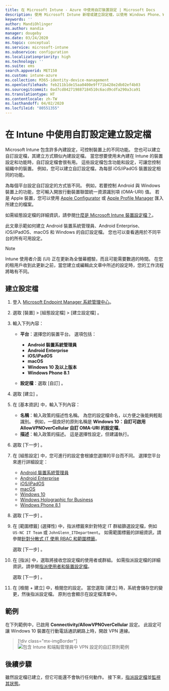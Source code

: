 ```yaml
---
title: 在 Microsoft Intune - Azure 中使用自訂裝置設定 | Microsoft Docs
description: 使用 Microsoft Intune 新增或建立設定檔，以使用 Windows Phone、Windows 8.1、Windows 10 及更新版本、Android 裝置系統管理員、Android Enterprise、macOS 和 iOS/iPadOS 裝置的自訂設定。
keywords: ''
author: MandiOhlinger
ms.author: mandia
manager: dougeby
ms.date: 03/24/2020
ms.topic: conceptual
ms.service: microsoft-intune
ms.subservice: configuration
ms.localizationpriority: high
ms.technology: ''
ms.suite: ems
search.appverid: MET150
ms.custom: intune-azure
ms.collection: M365-identity-device-management
ms.openlocfilehash: feb211b1de15aa0400e9ff71b428e2db02ef4b03
ms.sourcegitcommit: 0ad7cd842719887184510c6acd9cdfa290a3ca91
ms.translationtype: HT
ms.contentlocale: zh-TW
ms.lasthandoff: 04/02/2020
ms.locfileid: "80551355"
---
```

# <a name="create-a-profile-with-custom-settings-in-intune"></a>在 Intune 中使用自訂設定建立設定檔

Microsoft Intune 包含許多內建設定，可控制裝置上的不同功能。 您也可以建立自訂設定檔，其建立方式類似內建設定檔。 當您想要使用未內建在 Intune 的裝置設定和功能時，自訂設定檔會很有用。 這些設定檔包含功能和設定，可讓您控制組織中的裝置。 例如，您可以建立自訂設定檔，為每部 iOS/iPadOS 裝置設定相同的功能。

為每個平台設定自訂設定的方式皆不同。 例如，若要控制 Android 與 Windows 裝置上的功能，您可輸入開放行動裝置聯盟統一資源識別項 (OMA-URI) 值。 若是 Apple 裝置，您可以使用 [Apple Configurator](https://itunes.apple.com/us/app/apple-configurator-2/id1037126344?mt=12) 或 [Apple Profile Manager](https://support.apple.com/profile-manager) 匯入所建立的檔案。

如需組態設定檔的詳細資訊，請參閱[什麼是 Microsoft Intune 裝置設定檔？](device-profiles.md)。

此文章示範如何建立 Android 裝置系統管理員、Android Enterprise、iOS/iPadOS、macOS 和 Windows 的自訂設定檔。 您也可以查看適用於不同平台的所有可用設定。

> [!NOTE]
> Intune 使用者介面 (UI) 正在更新為全螢幕體驗，而且可能需要數週的時間。 在您的租用戶收到此更新之前，當您建立或編輯此文章中所述的設定時，您的工作流程將略有不同。

## <a name="create-the-profile"></a>建立設定檔

1. 登入 [Microsoft Endpoint Manager 系統管理中心](https://go.microsoft.com/fwlink/?linkid=2109431)。
2. 選取 [裝置]   > [組態設定檔]   > [建立設定檔]  。
3. 輸入下列內容：

    - **平台**：選擇您的裝置平台。 選項包括：  

        - **Android 裝置系統管理員**
        - **Android Enterprise**
        - **iOS/iPadOS**
        - **macOS**
        - **Windows 10 及以上版本**
        - **Windows Phone 8.1**

    - **設定檔**：選取 [自訂]  。

4. 選取 [建立]  。
5. 在 [基本資訊]  中，輸入下列內容：

    - **名稱**：輸入政策的描述性名稱。 為您的設定檔命名，以方便之後能夠輕鬆識別。 例如，一個良好的原則名稱是 **Windows 10：自訂可啟用 AllowVPNOverCellular 自訂 OMA-URI 的設定檔**。
    - **描述**：輸入政策的描述。 這是選擇性設定，但建議執行。

6. 選取 [下一步]  。

7. 在 [組態設定]  中，您可進行的設定會根據您選擇的平台而不同。 選擇您平台來進行詳細設定：

    - [Android 裝置系統管理員](custom-settings-android.md)
    - [Android Enterprise](custom-settings-android-for-work.md)
    - [iOS/iPadOS](custom-settings-ios.md)
    - [macOS](custom-settings-macos.md)
    - [Windows 10](custom-settings-windows-10.md)
    - [Windows Holographic for Business](custom-settings-windows-holographic.md)
    - [Windows Phone 8.1](custom-settings-windows-phone-8-1.md)

8. 選取 [下一步]  。
9. 在 [範圍標籤]  (選擇性) 中，指派標籤來針對特定 IT 群組篩選設定檔，例如 `US-NC IT Team` 或 `JohnGlenn_ITDepartment`。 如需範圍標籤的詳細資訊，請參閱[針對分散式 IT 使用 RBAC 和範圍標籤](../fundamentals/scope-tags.md)。

    選取 [下一步]  。

10. 在 [指派]  中，選取將接收您設定檔的使用者或群組。 如需指派設定檔的詳細資訊，請參閱[指派使用者和裝置設定檔](device-profile-assign.md)。

    選取 [下一步]  。

11. 在 [檢閱 + 建立]  中，檢閱您的設定。 當您選取 [建立]  時，系統會儲存您的變更，然後指派設定檔。 原則也會顯示在設定檔清單中。

## <a name="example"></a>範例

在下列範例中，已啟用 **Connectivity/AllowVPNOverCellular** 設定。 此設定可讓 Windows 10 裝置在行動電話通訊網路上時，開啟 VPN 連線。

> [!div class="mx-imgBorder"]
> ![包含 Intune 和端點管理員中 VPN 設定的自訂原則範例](./media/custom-settings-configure/custom-policy-example.png)

## <a name="next-steps"></a>後續步驟

雖然設定檔已建立，但它可能還不會執行任何動作。 接下來，[指派設定檔](device-profile-assign.md)並[監視其狀態](device-profile-monitor.md)。
